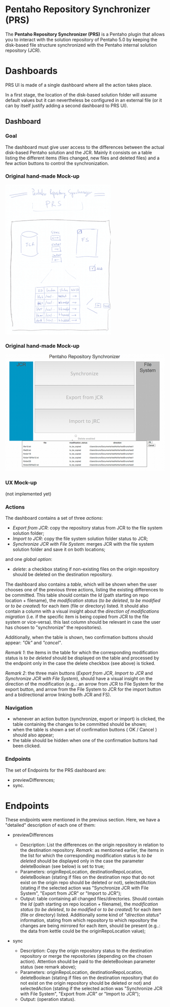 
Pentaho Repository Synchronizer (PRS)
=====================================

The **Pentaho Repository Synchronizer (PRS)** is a Pentaho plugin that allows you to interact with the solution repository of Pentaho 5.0 by keeping the disk-based file structure synchronized with the Pentaho internal solution repository (JCR).


Dashboards
==========

PRS UI is made of a single dashboard where all the action takes place. 

In a first stage, the location of the disk-based solution folder will assume default values but it can nevertheless be configured in an external file (or it can by itself justify adding a second dashboard to PRS UI).

Dashboard 
---------


### Goal


The dashboard must give user access to the differences between the actual disk-based Pentaho solution and the JCR. Mainly it consists on a table listing the different items (files changed, new files and deleted files) and a few action buttons to control the synchronization. 

### Original hand-made Mock-up

![PRS Original Mockup](img/prs_mockup.png "PRS Original Mockup")

### Original hand-made Mock-up

![PRS NO-UX Dashboard](img/synchronizerNoUXDash.png "PRS NO-UX Dashboard")


### UX Mock-up 

(not implemented yet)

### Actions


The dashboard contains a set of three *actions*:


* _Export from JCR_: copy the repository status from JCR to the file system solution folder;
* _Import to JCR_: copy the file system solution folder status to JCR;
* _Synchronize JCR with File System_: merges JCR with the file system solution folder and save it on both locations;

and one *global option*:

* _delete_: a checkbox stating if non-existing files on the origin repository should be deleted on the destination repository.

The dashboard also contains a *table*, which will be shown when the user chooses one of the previous three actions, listing the existing differences to be committed. This table should contain the *Id* (path starting on repo location + filename), the *modification status* (*to be deleted*, *to be modified* or *to be created*) for each item (file or directory) listed. It should also contain a column with a visual insight about the *direction of modifications migration* (i.e. if the specific item is being copied from JCR to the file system or vice-versa). this last column should be relevant in case the user has chosen to "synchronize" the repositories).

Additionally, when the table is shown, two confirmation buttons should appear: _"Ok"_ and _"cancel"_.

_Remark 1_: the items in the table for which the corresponding modification status is *to be deleted* should be displayed on the table and processed by the endpoint only in the case the delete checkbox (see above) is ticked.

_Remark 2_: the three main buttons (_Export from JCR_, _Import to JCR_ and _Synchronize JCR with File System_), should have a visual insight on the direction of the modification (e.g..: an arrow from JCR to File System for the export button, and arrow from the File System to JCR for the import button and a bidirectional arrow linking both JCR and FS).

### Navigation


* whenever an action button (synchronize, export or import) is clicked, the table containing the changes to be committed should be shown;
* when the table is shown a set of confirmation buttons ( OK / Cancel ) should also appear;
* the table should be hidden when one of the confirmation buttons had been clicked.



### Endpoints

The set of Endpoints for the PRS dashboard are:

* previewDifferences;
* sync.



Endpoints
=========

These endpoints were mentioned in the previous section. Here, we have a
"detailed" description of each one of them:
	
* previewDifferences
	* Description: List the differences on the origin repository in relation to the destination repository. _Remark_: as mentioned earlier, the items in the list for which the corresponding modification status is *to be deleted* should be displayed only in the case the parameter deleteBoolean (see below) is set to true;
	* Parameters: originRepoLocation, destinationRepoLocation, deleteBoolean (stating if files on the destination repo that do not exist on the origin repo should be deleted or not), selectedAction (stating if the selected action was "Synchronize JCR with File System", "Export from JCR" or "Import to JCR");
	* Output: table containing all changed files/directories. Should contain the *Id* (path starting on repo location + filename), the *modification status* (*to be deleted*, *to be modified* or *to be created*) for each item (file or directory) listed. Additionally some kind of *"direction status"* information, stating from which repository to which repository the changes are being mirrored for each item, should be present (e.g..: the data from kettle could be the originRepoLocation value);

	
* sync
	* Description: Copy the origin repository status to the destination repository or merge the repositories (depending on the chosen action). Attention should be paid to the deleteBoolean parameter status (see remark above); 
	* Parameters: originRepoLocation, destinationRepoLocation, deleteBoolean (stating if files on the destination repository that do not exist on the origin repository should be deleted or not) and selectedAction (stating if the selected action was "Synchronize JCR with File System", "Export from JCR" or "Import to JCR");
	* Output: (operation status).
	
	
